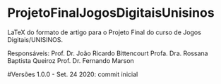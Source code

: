 # ProjetoFinalJogosDigitaisUnisinos
LaTeX do formato de artigo para o Projeto Final do curso de Jogos Digitais/UNISINOS.

Responsáveis:
Prof. Dr. João Ricardo Bittencourt
Profa. Dra. Rossana Baptista Queiroz
Prof. Dr. Fernando Marson

#Versões
1.0.0 - Set. 24 2020: commit inicial
